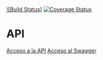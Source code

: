 [![Build Status]](https://github.com/Brisingeros/API/actions/workflows/Coverage/badge.svg)
[![Coverage Status](https://coveralls.io/repos/github/Brisingeros/API/badge.svg?branch=main)](https://coveralls.io/github/Brisingeros/API?branch=main)

# API

[Acceso a la API](https://api-nodejs-340721.oa.r.appspot.com)
[Acceso al Swagger](https://api-nodejs-340721.oa.r.appspot.com/api-docs/)